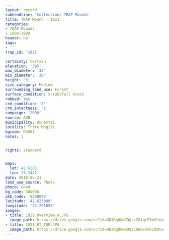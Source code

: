 ```yaml
---
layout: record
subheadline: 'Collection: TRAP Mounds'
title: TRAP Mound - 1021
categories:
- TRAP Mounds
- 1000-1999
header: no
tags:
- ''
trap_id: '1021'

certainty: Certain
elevation: '395'
max_diameter: '33'
min_diameter: '30'
height: '3'
size_category: Medium
surrounding_land_use: Forest
surface_condition: Scrub|Tall Grass
robbed: Yes
crm_condition: '3'
crm_intactness: '1'
campaign: '2009'
source: AKB
municipality: Dunavtsi
locality: Trite Mogili
bgcode: DS001
notes: |


rights: standard


maps:
  lat: 42.6285
  lon: 25.2442
date: 2018-05-21
land_use_source: Photo
photo: Good
bg_code: DUN008
akb_code: '5500093'
latitude: '42.623049'
longitude: '25.291653'
images:
- title: 1021_Overview_W.JPG
  image_path: https://drive.google.com/uc?id=0B3Rg88wZDQscZ01qcE5mdldocm8
- title: 1021_RT_TOP.JPG
  image_path: https://drive.google.com/uc?id=0B3Rg88wZDQscOWdxSVk2QzRScms
---
```

